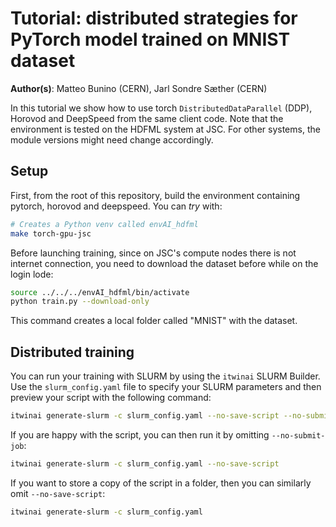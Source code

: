 # Tutorial: distributed strategies for PyTorch model trained on MNIST dataset

**Author(s)**: Matteo Bunino (CERN), Jarl Sondre Sæther (CERN)

In this tutorial we show how to use torch `DistributedDataParallel` (DDP), Horovod and
DeepSpeed from the same client code.
Note that the environment is tested on the HDFML system at JSC. For other systems,
the module versions might need change accordingly.

## Setup

First, from the root of this repository, build the environment containing
pytorch, horovod and deepspeed. You can *try* with:

```bash
# Creates a Python venv called envAI_hdfml
make torch-gpu-jsc
```

Before launching training, since on JSC's compute nodes there is not internet connection,
you need to download the dataset before while on the login lode:

```bash
source ../../../envAI_hdfml/bin/activate
python train.py --download-only
```

This command creates a local folder called "MNIST" with the dataset.

## Distributed training

You can run your training with SLURM by using the `itwinai` SLURM Builder. Use the
`slurm_config.yaml` file to specify your SLURM parameters and then preview your script
with the following command:

```bash
itwinai generate-slurm -c slurm_config.yaml --no-save-script --no-submit-job
```

If you are happy with the script, you can then run it by omitting `--no-submit-job`:

```bash
itwinai generate-slurm -c slurm_config.yaml --no-save-script
```

If you want to store a copy of the script in a folder, then you can similarly omit
`--no-save-script`:

```bash
itwinai generate-slurm -c slurm_config.yaml
```
